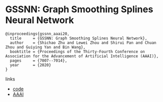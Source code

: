 # GSSNN: Graph Smoothing Splines Neural Network

```
@inproceedings{gssnn_aaai20,
  title     = {GSSNN: Graph Smoothing Splines Neural Network},
  author    = {Shichao Zhu and Lewei Zhou and Shirui Pan and Chuan Zhou and Guiying Yan and Bin Wang},
  booktitle = {Proceedings of the Thirty-Fourth Conference on Association for the Advancement of Artificial Intelligence (AAAI)},
  pages	    = {7007--7014},
  year      = {2020}
}
```

links
- [code](https://github.com/CheriseZhu/GSSNN)
- [AAAI](https://aaai.org/ojs/index.php/AAAI/article/view/6185)